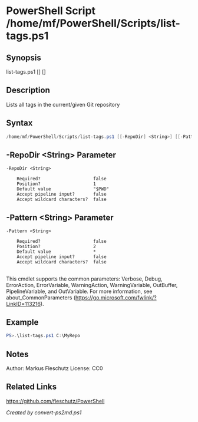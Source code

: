 # PowerShell Script /home/mf/PowerShell/Scripts/list-tags.ps1

## Synopsis
list-tags.ps1 [<repo-dir>] [<pattern>]

## Description
Lists all tags in the current/given Git repository

## Syntax
```powershell
/home/mf/PowerShell/Scripts/list-tags.ps1 [[-RepoDir] <String>] [[-Pattern] <String>] [<CommonParameters>]
```

## -RepoDir &lt;String&gt; Parameter

```
-RepoDir <String>
    
    Required?                    false
    Position?                    1
    Default value                "$PWD"
    Accept pipeline input?       false
    Accept wildcard characters?  false
```

## -Pattern &lt;String&gt; Parameter

```
-Pattern <String>
    
    Required?                    false
    Position?                    2
    Default value                *
    Accept pipeline input?       false
    Accept wildcard characters?  false
```
## <CommonParameters>
This cmdlet supports the common parameters: Verbose, Debug, ErrorAction, ErrorVariable, WarningAction, WarningVariable, OutBuffer, PipelineVariable, and OutVariable. For more information, see about_CommonParameters (https://go.microsoft.com/fwlink/?LinkID=113216).

## Example
```powershell
PS>.\list-tags.ps1 C:\MyRepo
```


## Notes
Author:  Markus Fleschutz
License: CC0

## Related Links
https://github.com/fleschutz/PowerShell

*Created by convert-ps2md.ps1*
